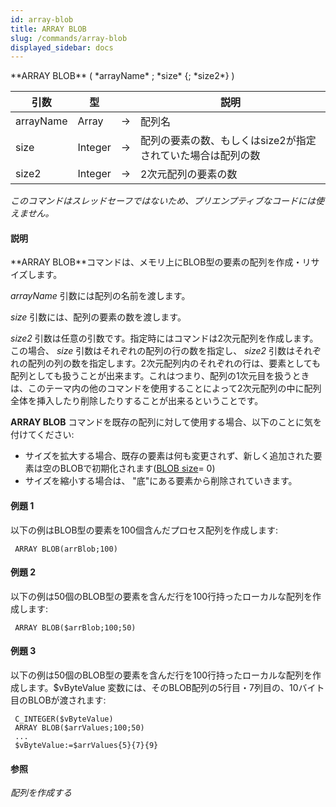 ```yaml
---
id: array-blob
title: ARRAY BLOB
slug: /commands/array-blob
displayed_sidebar: docs
---
```


<!--REF #_command_.ARRAY BLOB.Syntax-->**ARRAY BLOB** ( *arrayName* ; *size* {; *size2*} )<!-- END REF-->
<!--REF #_command_.ARRAY BLOB.Params-->
| 引数 | 型 |  | 説明 |
| --- | --- | --- | --- |
| arrayName | Array | &#8594;  | 配列名 |
| size | Integer | &#8594;  | 配列の要素の数、もしくはsize2が指定されていた場合は配列の数 |
| size2 | Integer | &#8594;  | 2次元配列の要素の数 |

<!-- END REF-->

*このコマンドはスレッドセーフではないため、プリエンプティブなコードには使えません。*


#### 説明 

<!--REF #_command_.ARRAY BLOB.Summary-->**ARRAY BLOB**コマンドは、メモリ上にBLOB型の要素の配列を作成・リサイズします。<!-- END REF-->

*arrayName* 引数には配列の名前を渡します。  

*size* 引数には、配列の要素の数を渡します。

*size2* 引数は任意の引数です。指定時にはコマンドは2次元配列を作成します。この場合、 *size* 引数はそれぞれの配列の行の数を指定し、 *size2* 引数はそれぞれの配列の列の数を指定します。2次元配列内のそれぞれの行は、要素としても配列としても扱うことが出来ます。これはつまり、配列の1次元目を扱うときは、このテーマ内の他のコマンドを使用することによって2次元配列の中に配列全体を挿入したり削除したりすることが出来るということです。

**ARRAY BLOB** コマンドを既存の配列に対して使用する場合、以下のことに気を付けてください:

* サイズを拡大する場合、既存の要素は何も変更されず、新しく追加された要素は空のBLOBで初期化されます([BLOB size](blob-size.md)\= 0)
* サイズを縮小する場合は、 "底"にある要素から削除されていきます。

#### 例題 1 

以下の例はBLOB型の要素を100個含んだプロセス配列を作成します:

```4d
 ARRAY BLOB(arrBlob;100)
```

#### 例題 2 

以下の例は50個のBLOB型の要素を含んだ行を100行持ったローカルな配列を作成します:

```4d
 ARRAY BLOB($arrBlob;100;50)
```

#### 例題 3 

以下の例は50個のBLOB型の要素を含んだ行を100行持ったローカルな配列を作成します。$vByteValue 変数には、そのBLOB配列の5行目・7列目の、10バイト目のBLOBが渡されます:

```4d
 C_INTEGER($vByteValue)
 ARRAY BLOB($arrValues;100;50)
 ...
 $vByteValue:=$arrValues{5}{7}{9}
```

#### 参照 

*配列を作成する*  